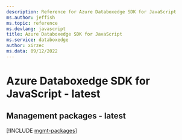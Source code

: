 ```yaml
---
description: Reference for Azure Databoxedge SDK for JavaScript
ms.author: jeffish
ms.topic: reference
ms.devlang: javascript
title: Azure Databoxedge SDK for JavaScript
ms.service: databoxedge
author: xirzec
ms.data: 09/12/2022
---
```

# Azure Databoxedge SDK for JavaScript - latest

## Management packages - latest
[!INCLUDE [mgmt-packages](databoxedge-mgmt-index.md)]